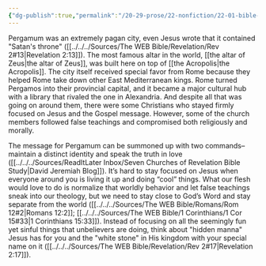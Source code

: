 ```yaml
---
{"dg-publish":true,"permalink":"/20-29-prose/22-nonfiction/22-01-bible-history/the-seven-churches-of-asia-minor/pergamum/"}
---
```


Pergamum was an extremely pagan city, even Jesus wrote that it contained "Satan's throne" ([[../../../Sources/The WEB Bible/Revelation/Rev 2#13\|Revelation 2:13]]). The most famous altar in the world, [[the altar of Zeus\|the altar of Zeus]], was built here on top of [[the Acropolis\|the Acropolis]]. The city itself received special favor from Rome because they helped Rome take down other East Mediterranean kings. Rome turned Pergamos into their provincial capital, and it became a major cultural hub with a library that rivaled the one in Alexandria. And despite all that was going on around them, there were some Christians who stayed firmly focused on Jesus and the Gospel message. However, some of the church members followed false teachings and compromised both religiously and morally.

The message for Pergamum can be summoned up with two commands–maintain a distinct identity and speak the truth in love ([[../../../Sources/ReadItLater Inbox/Seven Churches of Revelation Bible Study\|David Jeremiah Blog]]). It’s hard to stay focused on Jesus when everyone around you is living it up and doing “cool” things. What our flesh would love to do is normalize that worldly behavior and let false teachings sneak into our theology, but we need to stay close to God’s Word and stay separate from the world ([[../../../Sources/The WEB Bible/Romans/Rom 12#2\|Romans 12:2]]; [[../../../Sources/The WEB Bible/1 Corinthians/1 Cor 15#33\|1 Corinthians 15:33]]). Instead of focusing on all the seemingly fun yet sinful things that unbelievers are doing, think about "hidden manna" Jesus has for you and the "white stone" in His kingdom with your special name on it ([[../../../Sources/The WEB Bible/Revelation/Rev 2#17\|Revelation 2:17]]).
